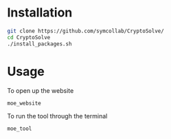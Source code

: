 # Installation
```bash
git clone https://github.com/symcollab/CryptoSolve/
cd CryptoSolve
./install_packages.sh
```

# Usage
To open up the website
```bash
moe_website
```
To run the tool through the terminal
```bash
moe_tool
```
